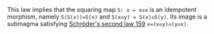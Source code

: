 This law implies that the squaring map `S: x ↦ x◇x` is an idempotent morphism, namely `S(S(x))=S(x)` and `S(x◇y) = S(x)◇S(y)`.  Its image is a submagma satisfying [Schröder's second law 159](https://teorth.github.io/equational_theories/implications/?159) `x=(x◇y)◇(y◇x)`.
